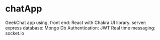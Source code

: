 # chatApp

GeekChat app using,
front end: React with Chakra UI library.
server: express
database: Mongo Db
Authentication: JWT
Real time messaging: socket.io
